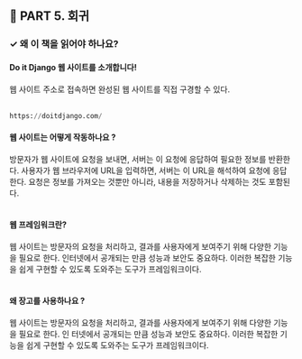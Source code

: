 <h2>📌 PART 5. 회귀</h2>
<h3>✓ 왜 이 책을 읽어야 하나요?</h3>

<h4>Do it Django 웹 사이트를 소개합니다!</h4>
웹 사이트 주소로 접속하면 완성된 웹 사이트를 직접 구경할 수 있다.<br>
<br>

```python
https://doitdjango.com/
```

<h4>웹 사이트는 어떻게 작동하나요 ?</h4>
방문자가 웹 사이트에 요청을 보내면, 서버는 이 요청에 응답하여 필요한 정보를 반환한다. 사용자가 웹 브라우저에 URL을 입력하면, 서버는 이 URL을 해석하여 요청에 응답한다. 요청은 정보를 가져오는 것뿐만 아니라, 내용을 저장하거나 삭제하는 것도 포함된다.<br>
<br>

<h4>웹 프레임워크란?</h4>
웹 사이트는 방문자의 요청을 처리하고, 결과를 사용자에게 보여주기 위해 다양한 기능을 필요로 한다. 인터넷에서 공개되는 만큼 성능과 보안도 중요하다. 이러한 복잡한 기능을 쉽게 구현할 수 있도록 도와주는 도구가 프레임워크이다.<br>
<br>

<h4>왜 장고를 사용하나요 ?</h4>
웹 사이트는 방문자의 요청을 처리하고, 결과를 사용자에게 보여주기 위해 다양한 기능을 필요로 한다. 인 터넷에서 공개되는 만큼 성능과 보안도 중요하다. 이러한 복잡한 기능을 쉽게 구현할 수 있도록 도와주는 도구가 프레임워크이다.<br>
<br>
